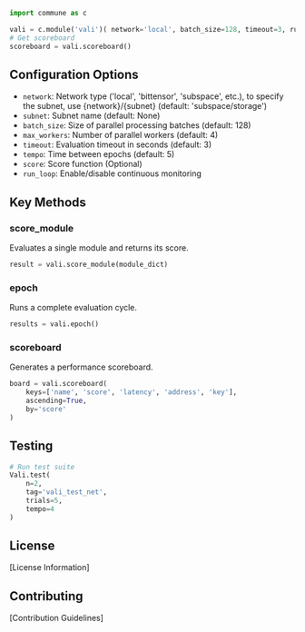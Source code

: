 ```python
import commune as c

vali = c.module('vali')( network='local', batch_size=128, timeout=3, run_loop=True)
# Get scoreboard
scoreboard = vali.scoreboard()
```
## Configuration Options

- `network`: Network type ('local', 'bittensor', 'subspace', etc.), to specify the subnet, use {network}/{subnet} (default: 'subspace/storage')
- `subnet`: Subnet name  (default: None)
- `batch_size`: Size of parallel processing batches (default: 128)
- `max_workers`: Number of parallel workers (default: 4)
- `timeout`: Evaluation timeout in seconds (default: 3)
- `tempo`: Time between epochs (default: 5)
- `score`: Score function (Optional)
- `run_loop`: Enable/disable continuous monitoring


## Key Methods

### score_module
Evaluates a single module and returns its score.

```python
result = vali.score_module(module_dict)
```

### epoch
Runs a complete evaluation cycle.

```python
results = vali.epoch()
```



### scoreboard
Generates a performance scoreboard.

```python
board = vali.scoreboard(
    keys=['name', 'score', 'latency', 'address', 'key'],
    ascending=True,
    by='score'
)
```

## Testing

```python
# Run test suite
Vali.test(
    n=2,
    tag='vali_test_net',
    trials=5,
    tempo=4
)
```

## License

[License Information]

## Contributing

[Contribution Guidelines]